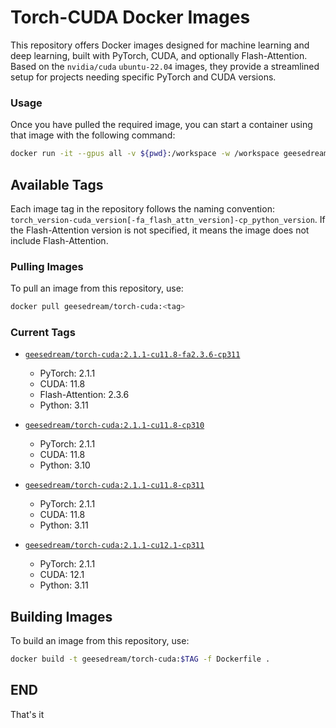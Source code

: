 # Torch-CUDA Docker Images

This repository offers Docker images designed for machine learning and deep learning, built with PyTorch, CUDA, and optionally Flash-Attention. Based on the `nvidia/cuda` `ubuntu-22.04` images, they provide a streamlined setup for projects needing specific PyTorch and CUDA versions.

### Usage

Once you have pulled the required image, you can start a container using that image with the following command:

```bash
docker run -it --gpus all -v ${pwd}:/workspace -w /workspace geesedream/torch-cuda:2.1.1-cu11.8-fa2.3.6-cp311 /bin/bash
```

## Available Tags

Each image tag in the repository follows the naming convention: `torch_version-cuda_version[-fa_flash_attn_version]-cp_python_version`. If the Flash-Attention version is not specified, it means the image does not include Flash-Attention.

### Pulling Images 

To pull an image from this repository, use:

```bash
docker pull geesedream/torch-cuda:<tag>
```

### Current Tags

- [`geesedream/torch-cuda:2.1.1-cu11.8-fa2.3.6-cp311`](https://github.com/GeeseDream/torch-cuda/blob/main/2.1.1-cu11.8-fa2.3.6-cp311/Dockerfile)
  - PyTorch: 2.1.1
  - CUDA: 11.8
  - Flash-Attention: 2.3.6
  - Python: 3.11

- [`geesedream/torch-cuda:2.1.1-cu11.8-cp310`](https://github.com/GeeseDream/torch-cuda/blob/main/2.1.1-cu11.8-cp310/Dockerfile)
  - PyTorch: 2.1.1
  - CUDA: 11.8
  - Python: 3.10

- [`geesedream/torch-cuda:2.1.1-cu11.8-cp311`](https://github.com/GeeseDream/torch-cuda/blob/main/2.1.1-cu11.8-cp311/Dockerfile)
  - PyTorch: 2.1.1
  - CUDA: 11.8
  - Python: 3.11

- [`geesedream/torch-cuda:2.1.1-cu12.1-cp311`](https://github.com/GeeseDream/torch-cuda/blob/main/2.1.1-cu12.1-cp311/Dockerfile)
  - PyTorch: 2.1.1
  - CUDA: 12.1
  - Python: 3.11


## Building Images

To build an image from this repository, use:

```bash
docker build -t geesedream/torch-cuda:$TAG -f Dockerfile .
```

## END

That's it

